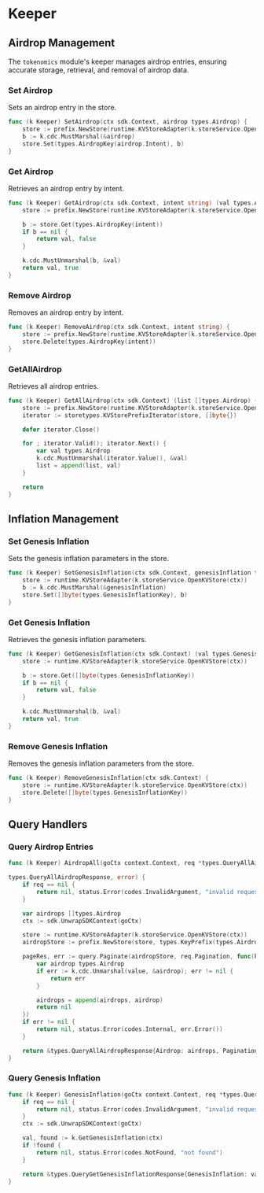 <!--
order: 3
-->

# Keeper

## Airdrop Management

The `tokenomics` module's keeper manages airdrop entries, ensuring accurate storage, retrieval, and removal of airdrop data.

### Set Airdrop

Sets an airdrop entry in the store.

```go
func (k Keeper) SetAirdrop(ctx sdk.Context, airdrop types.Airdrop) {
    store := prefix.NewStore(runtime.KVStoreAdapter(k.storeService.OpenKVStore(ctx)), types.KeyPrefix(types.AirdropKeyPrefix))
    b := k.cdc.MustMarshal(&airdrop)
    store.Set(types.AirdropKey(airdrop.Intent), b)
}
```

### Get Airdrop

Retrieves an airdrop entry by intent.

```go
func (k Keeper) GetAirdrop(ctx sdk.Context, intent string) (val types.Airdrop, found bool) {
    store := prefix.NewStore(runtime.KVStoreAdapter(k.storeService.OpenKVStore(ctx)), types.KeyPrefix(types.AirdropKeyPrefix))

    b := store.Get(types.AirdropKey(intent))
    if b == nil {
        return val, false
    }

    k.cdc.MustUnmarshal(b, &val)
    return val, true
}
```

### Remove Airdrop

Removes an airdrop entry by intent.

```go
func (k Keeper) RemoveAirdrop(ctx sdk.Context, intent string) {
    store := prefix.NewStore(runtime.KVStoreAdapter(k.storeService.OpenKVStore(ctx)), types.KeyPrefix(types.AirdropKeyPrefix))
    store.Delete(types.AirdropKey(intent))
}
```

### GetAllAirdrop

Retrieves all airdrop entries.

```go
func (k Keeper) GetAllAirdrop(ctx sdk.Context) (list []types.Airdrop) {
    store := prefix.NewStore(runtime.KVStoreAdapter(k.storeService.OpenKVStore(ctx)), types.KeyPrefix(types.AirdropKeyPrefix))
    iterator := storetypes.KVStorePrefixIterator(store, []byte{})

    defer iterator.Close()

    for ; iterator.Valid(); iterator.Next() {
        var val types.Airdrop
        k.cdc.MustUnmarshal(iterator.Value(), &val)
        list = append(list, val)
    }

    return
}
```

## Inflation Management

### Set Genesis Inflation

Sets the genesis inflation parameters in the store.

```go
func (k Keeper) SetGenesisInflation(ctx sdk.Context, genesisInflation types.GenesisInflation) {
    store := runtime.KVStoreAdapter(k.storeService.OpenKVStore(ctx))
    b := k.cdc.MustMarshal(&genesisInflation)
    store.Set([]byte(types.GenesisInflationKey), b)
}
```

### Get Genesis Inflation

Retrieves the genesis inflation parameters.

```go
func (k Keeper) GetGenesisInflation(ctx sdk.Context) (val types.GenesisInflation, found bool) {
    store := runtime.KVStoreAdapter(k.storeService.OpenKVStore(ctx))

    b := store.Get([]byte(types.GenesisInflationKey))
    if b == nil {
        return val, false
    }

    k.cdc.MustUnmarshal(b, &val)
    return val, true
}
```

### Remove Genesis Inflation

Removes the genesis inflation parameters from the store.

```go
func (k Keeper) RemoveGenesisInflation(ctx sdk.Context) {
    store := runtime.KVStoreAdapter(k.storeService.OpenKVStore(ctx))
    store.Delete([]byte(types.GenesisInflationKey))
}
```

## Query Handlers

### Query Airdrop Entries

```go
func (k Keeper) AirdropAll(goCtx context.Context, req *types.QueryAllAirdropRequest) (*

types.QueryAllAirdropResponse, error) {
    if req == nil {
        return nil, status.Error(codes.InvalidArgument, "invalid request")
    }

    var airdrops []types.Airdrop
    ctx := sdk.UnwrapSDKContext(goCtx)

    store := runtime.KVStoreAdapter(k.storeService.OpenKVStore(ctx))
    airdropStore := prefix.NewStore(store, types.KeyPrefix(types.AirdropKeyPrefix))

    pageRes, err := query.Paginate(airdropStore, req.Pagination, func(key []byte, value []byte) error {
        var airdrop types.Airdrop
        if err := k.cdc.Unmarshal(value, &airdrop); err != nil {
            return err
        }

        airdrops = append(airdrops, airdrop)
        return nil
    })
    if err != nil {
        return nil, status.Error(codes.Internal, err.Error())
    }

    return &types.QueryAllAirdropResponse{Airdrop: airdrops, Pagination: pageRes}, nil
}
```

### Query Genesis Inflation

```go
func (k Keeper) GenesisInflation(goCtx context.Context, req *types.QueryGetGenesisInflationRequest) (*types.QueryGetGenesisInflationResponse, error) {
    if req == nil {
        return nil, status.Error(codes.InvalidArgument, "invalid request")
    }
    ctx := sdk.UnwrapSDKContext(goCtx)

    val, found := k.GetGenesisInflation(ctx)
    if !found {
        return nil, status.Error(codes.NotFound, "not found")
    }

    return &types.QueryGetGenesisInflationResponse{GenesisInflation: val}, nil
}
```

